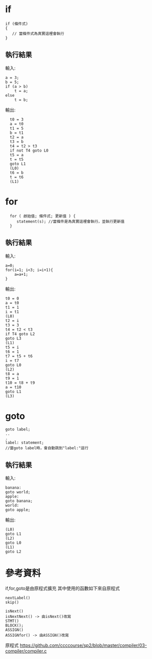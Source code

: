 if
======
    if (條件式) 
    {
       // 當條件式為真實這裡會執行
    }

執行結果  
------

輸入:  

    a = 3;  
    b = 5;  
    if (a > b)  
        t = a;  
    else  
        t = b;  
        
輸出:  

      t0 = 3
      a = t0
      t1 = 5
      b = t1
      t2 = a
      t3 = b
      t4 = t2 > t3
      if not T4 goto L0
      t5 = a
      t = t5
      goto L1
      (L0)
      t6 = b
      t = t6
      (L1)
      
for
======
      for ( 啟始值; 條件式; 更新值 ) {
         statement(s); //當條件是為真實這裡會執行，並執行更新值
      }
      
執行結果      
------

輸入:

    a=0;
    for(i=1; i<3; i=i+1){
        a=a+1;
    }
    
輸出:

    t0 = 0
    a = t0
    t1 = 1
    i = t1
    (L0)
    t2 = i
    t3 = 3
    t4 = t2 < t3
    if T4 goto L2
    goto L3
    (L1)
    t5 = i
    t6 = 1
    t7 = t5 + t6
    i = t7
    goto L0
    (L2)
    t8 = a
    t9 = 1
    t10 = t8 + t9
    a = t10
    goto L1
    (L3)
    
goto
======
    goto label;
    ..
    .
    label: statement;  
    //當goto label時，會自動跳到"label:"這行
      
執行結果      
------

輸入:

    banana:
    goto world;
    apple:
    goto banana;
    world:
    goto apple;
    
輸出:

    (L0)
    goto L1
    (L2)
    goto L0
    (L1)
    goto L2
    
參考資料
======
if,for,goto是由原程式擴充
其中使用的函數如下來自原程式

    nextLabel()
    skip()
    
    isNext()
    isNextNext() -> 由isNext()改寫
    STMT()
    BLOCK();
    ASSIGN()
    ASSIGNfor() -> 由ASSIGN()改寫


原程式
<https://github.com/ccccourse/sp2/blob/master/compiler/03-compiler/compiler.c>
